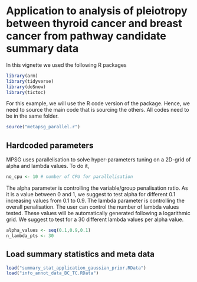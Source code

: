 # Application to analysis of pleiotropy between thyroid cancer and breast cancer from pathway candidate summary data

In this vignette we used the following R packages

``` r
library(arm)
library(tidyverse)
library(doSnow)
library(tictoc)
```

For this example, we will use the R code version of the package. Hence, we need to source the main code that is sourcing the others. All codes need to be in the same folder.

``` r
source("metapsg_parallel.r")
```

## Hardcoded parameters

MPSG uses parallelisation to solve hyper-parameters tuning on a 2D-grid of alpha and lambda values. To do it, 

``` r
no_cpu <- 10 # number of CPU for parallelisation
```

The alpha parameter is controlling the variable/group penalisation ratio. As it is a value between 0 and 1, we suggest to test alpha for different 0.1 increasing values from 0.1 to 0.9.  The lambda parameter is controlling the overall penalisation. The user can control the number of lambda values tested. These values will be automatically generated following a logarithmic grid. We suggest to test for a 30 different lambda values per alpha value. 

``` r
alpha_values <- seq(0.1,0.9,0.1)
n_lambda_pts <- 30
```

## Load summary statistics and meta data

``` r
load("summary_stat_application_gaussian_prior.RData")
load("info_annot_data_BC_TC.RData")

```
